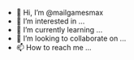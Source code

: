 - 👋 Hi, I’m @mailgamesmax
- 👀 I’m interested in ...
- 🌱 I’m currently learning ...
- 💞️ I’m looking to collaborate on ...
- 📫 How to reach me ...

<!---
mailgamesmax/mailgamesmax is a ✨ special ✨ repository because its `README.md` (this file) appears on your GitHub profile.
You can click the Preview link to take a look at your changes.
--->
